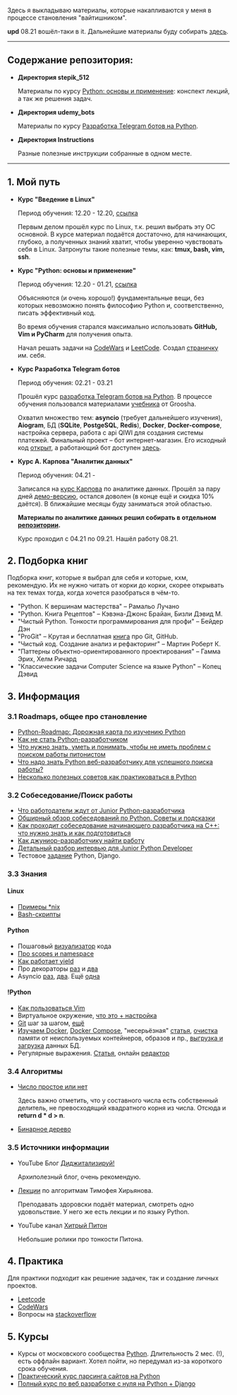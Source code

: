Здесь я выкладываю материалы, которые накапливаются у меня в процессе становления "вайтишником".

**upd** 08.21 вошёл-таки в it. Дальнейшие материалы буду собирать [здесь](https://github.com/LoGoFiOS/data_analyst).

------------

## Содержание репозитория:

* **Директория stepik_512**

  Материалы по курсу [Python: основы и применение](https://stepik.org/course/512/): конспект лекций, а так же решения задач.

* **Директория udemy_bots**

  Материалы по курсу [Разработка Telegram ботов на Python](https://www.udemy.com/course/aiogram-python/).

* **Директория Instructions**

   Разные полезные инструкции собранные в одном месте.

------------

## 1. Мой путь

* **Курс "Введение в Linux"**

  Период обучения: 12.20 - 12.20, [ссылка](https://stepik.org/course/73/)

  Первым делом прошёл курс по Linux, т.к. решил выбрать эту ОС основной. В курсе материал подаётся достаточно, для начинающих, глубоко, а полученных знаний хватит, чтобы уверенно чувствовать себя в Linux. Затронуты такие полезные темы, как: **tmux, bash, vim, ssh**.

* **Курс "Python: основы и применение"**

  Период обучения: 12.20 - 01.21, [ссылка](https://stepik.org/course/512/)

  Объясняются (и очень хорошо!) фундаментальные вещи, без которых невозможно понять философию Python и, соответственно, писать эффективный код.

  Во время обучения старался максимально использовать **GitHub, Vim и PyCharm** для получения опыта.

  Начал решать задачи на [CodeWars](https://www.codewars.com/users/LoGoFiOS) и [LeetCode](https://leetcode.com/logofios/). Создал [страничку](https://logofios.github.io/) им. себя.

* **Курс Разработка Telegram ботов**

  Период обучения: 02.21 - 03.21

  Прошёл курс [разработка Telegram ботов на Python](https://www.udemy.com/course/aiogram-python/). В процессе обучения пользовался материалами [учебника](https://mastergroosha.github.io/telegram-tutorial-2/) от Groosha. 

  Охватил множество тем: **asyncio** (требует дальнейшего изучения), **Aiogram**, БД (**SQLite**, **PostgeSQL**, **Redis**), **Docker**, **Docker-compose**, настройка сервера, работа с api QIWI для создания системы платежей. Финальный проект – бот интернет-магазин. Его исходный код [открыт](https://github.com/LoGoFiOS/Wizard_lavka_telegram_bot), а работающий бот доступен [здесь](https://t.me/WizardLavka_bot/start).

* **Курс А. Карпова "Аналитик данных"**

  Период обучения: 04.21 - 

  Записался на [курс Карпова](https://karpov.courses/analytics) по аналитике данных. Прошёл за пару дней [демо-версию](https://stepik.org/course/74457/syllabus), остался доволен (в конце ещё и скидка 10% даётся). В ближайшие месяцы буду заниматься этой областью.

  **Материалы по аналитике данных решил собирать в отдельном [репозитории](https://github.com/LoGoFiOS/data_analyst).**

  Курс проходил с 04.21 по 09.21. Нашёл работу 08.21. 



## 2. Подборка книг

Подборка книг, которые я выбрал для себя и которые, кхм, рекомендую. Их не нужно читать от корки до корки, скорее открывать на тех темах тогда, когда хочется разобраться в чём-то.

- "Python. К вершинам мастерства" – Рамальо Лучано
- "Python. Книга Рецептов" – Кэвэна-Джонс Брайан, Бизли Дэвид М.
- "Чистый Python. Тонкости программирования для профи" – Бейдер Дэн
- "ProGit" – Крутая и бесплатная [книга](https://git-scm.com/book/ru/v2) про Git, GitHub.
- "Чистый код. Создание анализ и рефакторинг" – Мартин Роберт К.
- "Паттерны объектно-ориентированного проектирования" – Гамма Эрих, Хелм Ричард
- "Классические задачи Computer Science на языке Python" – Копец Дэвид

## 3. Информация

### 3.1 Roadmaps, общее про становление

- [Python-Roadmap: Дорожная карта по изучению Python](https://github.com/GnuriaN/Python-Roadmap)
- [Как не стать Python-разработчиком](https://habr.com/ru/post/350748/)
- [Что нужно знать, уметь и понимать, чтобы не иметь проблем с поиском работы питонистом](https://habr.com/ru/post/311642/)
- [Что надо знать Python веб-разработчику для успешного поиска работы?](https://www.youtube.com/watch?v=9kLI6R0heTQ)
- [Несколько полезных советов как практиковаться в Python](https://habr.com/ru/post/478900/)

### 3.2 Собеседование/Поиск работы

- [Что работодатели ждут от Junior Python-разработчика](https://tproger.ru/articles/what-junior-python-dev-should-know/)
- [Обширный обзор собеседований по Python. Советы и подсказки](https://habr.com/ru/post/439576/)
- [Как проходит собеседование начинающего разработчика на С++: что нужно знать и как подготовиться](https://habr.com/ru/company/yandex_praktikum/blog/533154/)
- [Как джуниор-разработчику найти работу ](https://vc.ru/flood/29126-kak-dzhunior-razrabotchiku-nayti-rabotu)
- [Детальный разбор интервью для Junior Python Developer](https://habr.com/ru/post/458746/)
- Тестовое [задание](https://www.notion.so/backend-14c451038c5541c9996095192db75fc6) Python, Django.

### 3.3 Знания

#### Linux

- [Примеры *nix](http://najomi.org/_nix)
- [Bash-скрипты](https://habr.com/ru/company/ruvds/blog/325522/)

#### Python

- Пошаговый [визуализатор](http://www.pythontutor.com/) кода
- [Про scopes и namespace](https://realpython.com/python-scope-legb-rule/#using-enclosing-scopes-as-closures)
- [Как работает yield](https://habr.com/ru/post/132554/)
- Про декораторы [раз](https://tirinox.ru/python-decorators/) и [два](https://tirinox.ru/parametric-decorator/)
- Asyncio [раз](https://webdevblog.ru/obzor-async-io-v-python-3-7/), [два](https://realpython.com/python-concurrency/). Ещё [одна](https://tproger.ru/articles/asynchronous-programming/)

#### !Python

* [Как пользоваться Vim](http://najomi.org/vim)
* Виртуальное окружение, [что это + настройка](https://python-scripts.com/virtualenv)
* [Git](https://githowto.com/ru) шаг за шагом, [ещё](https://learngitbranching.js.org/?locale=ru_RU)
* [Изучаем Docker](https://habr.com/ru/company/ruvds/blog/438796/), [Docker Compose](https://habr.com/ru/company/ruvds/blog/450312/), "несерьёзная" [статья](https://badcode.ru/docker-tutorial-dlia-novichkov-rassmatrivaiem-docker-tak-iesli-by-on-byl-ighrovoi-pristavkoi/#what_is_docker_compose), [очистка](https://linuxize.com/post/how-to-remove-docker-images-containers-volumes-and-networks/) памяти от неиспользуемых контейнеров, образов и пр., [выгрузка и загрузка](https://stackoverflow.com/questions/24718706/backup-restore-a-dockerized-postgresql-database) данных БД.
* Регулярные выражения. [Статья](https://habr.com/ru/post/349860/), онлайн [редактор](https://regex101.com/#python)

### 3.4  Алгоритмы

- [Число простое или нет](https://foxford.ru/wiki/informatika/proverka-chisla-na-prostotu-v-python)

  Здесь важно отметить, что у составного числа есть собственный делитель, не превосходящий квадратного корня из числа. Отсюда и **return d * d > n**.

- [Бинарное дерево](https://stephenagrice.medium.com/how-to-implement-a-binary-search-tree-in-python-e1cdba29c533)

### 3.5 Источники информации

- YouTube Блог [Диджитализируй!](https://www.youtube.com/channel/UC9MK8SybZcrHR3CUV4NMy2g)

  Архиполезный блог, очень рекомендую.

- [Лекции](https://youtube.com/playlist?list=PLRDzFCPr95fK7tr47883DFUbm4GeOjjc0) по алгоритмам Тимофея Хирьянова.

  Преподавать здоровски подаёт материал, смотреть одно удовольствие. У него же есть лекции и по языку Python.

- YouTube канал [Хитрый Питон](https://www.youtube.com/channel/UC2-j4-hV33hboyK1FtukJ9w/videos)

  Небольшие ролики про тонкости Питона. 


## 4. Практика

Для практики подходит как решение задачек, так и создание личных проектов.

- [Leetcode](https://leetcode.com/problemset/all/)
- [CodeWars](https://www.codewars.com/)
- Вопросы на [stackoverflow](https://ru.stackoverflow.com/questions/tagged/python)

## 5. Курсы

- Курсы от московского сообщества [Python](https://learn.python.ru/). Длительность 2 мес. (!), есть оффлайн вариант. Хотел пойти, но передумал из-за короткого срока обучения. 
- [Практический курс парсинга сайтов на Python](https://www.patreon.com/posts/karta-kurs-na-30462246)
- [Полный курс по веб разработке с нуля на Python + Django ](https://www.udemy.com/course/python-pythondjango/)

